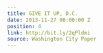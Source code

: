 ```yaml
---
title: GIVE IT UP, D.C.
date: 2013-11-27 00:00:00 Z
position: 4
link: http://bit.ly/2qPldmi
source: Washington City Paper
---
```


